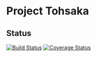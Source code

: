 # Project Tohsaka

## Status
[![Build Status](https://travis-ci.org/ye11ow/tohsaka.svg?branch=master)](https://travis-ci.org/ye11ow/tohsaka)
[![Coverage Status](https://coveralls.io/repos/github/ye11ow/tohsaka/badge.svg?branch=master)](https://coveralls.io/github/ye11ow/tohsaka?branch=master)